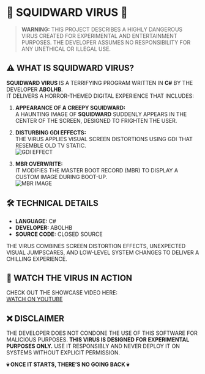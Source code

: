 # 🦑 **SQUIDWARD VIRUS** 🦑

> **WARNING:** THIS PROJECT DESCRIBES A HIGHLY DANGEROUS VIRUS CREATED FOR EXPERIMENTAL AND ENTERTAINMENT PURPOSES. THE DEVELOPER ASSUMES NO RESPONSIBILITY FOR ANY UNETHICAL OR ILLEGAL USE.

## ⚠️ **WHAT IS SQUIDWARD VIRUS?**

**SQUIDWARD VIRUS** IS A TERRIFYING PROGRAM WRITTEN IN **C#** BY THE DEVELOPER **ABOLHB**.  
IT DELIVERS A HORROR-THEMED DIGITAL EXPERIENCE THAT INCLUDES:

1. **APPEARANCE OF A CREEPY SQUIDWARD:**  
   A HAUNTING IMAGE OF **SQUIDWARD** SUDDENLY APPEARS IN THE CENTER OF THE SCREEN, DESIGNED TO FRIGHTEN THE USER.  

2. **DISTURBING GDI EFFECTS:**  
   THE VIRUS APPLIES VISUAL SCREEN DISTORTIONS USING GDI THAT RESEMBLE OLD TV STATIC.  
   ![GDI EFFECT](https://i.ibb.co/gdzXvgV/image.png)

3. **MBR OVERWRITE:**  
   IT MODIFIES THE MASTER BOOT RECORD (MBR) TO DISPLAY A CUSTOM IMAGE DURING BOOT-UP.  
   ![MBR IMAGE](https://i.ibb.co/Lxnys7g/image.png)

## 🛠 **TECHNICAL DETAILS**
- **LANGUAGE:** C#  
- **DEVELOPER:** ABOLHB  
- **SOURCE CODE:** CLOSED SOURCE  

THE VIRUS COMBINES SCREEN DISTORTION EFFECTS, UNEXPECTED VISUAL JUMPSCARES, AND LOW-LEVEL SYSTEM CHANGES TO DELIVER A CHILLING EXPERIENCE.

## 🎥 **WATCH THE VIRUS IN ACTION**
CHECK OUT THE SHOWCASE VIDEO HERE:  
[WATCH ON YOUTUBE](https://youtu.be/t8eEeWLR0Hs?si=szCbukbdTKyk9vDU=abolhb)

## ❌ **DISCLAIMER**
THE DEVELOPER DOES NOT CONDONE THE USE OF THIS SOFTWARE FOR MALICIOUS PURPOSES. **THIS VIRUS IS DESIGNED FOR EXPERIMENTAL PURPOSES ONLY.** USE IT RESPONSIBLY AND NEVER DEPLOY IT ON SYSTEMS WITHOUT EXPLICIT PERMISSION.

**💀 ONCE IT STARTS, THERE’S NO GOING BACK 💀**
